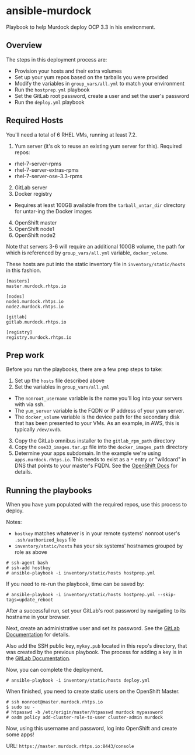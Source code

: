 ansible-murdock
===============

Playbook to help Murdock deploy OCP 3.3 in his environment.

Overview
--------
The steps in this deployment process are:

* Provision your hosts and their extra volumes
* Set up your yum repos based on the tarballs you were provided
* Modify the variables in ```group_vars/all.yml``` to match your environment
* Run the ```hostprep.yml``` playbook
* Set the GitLab root password, create a user and set the user's password
* Run the ```deploy.yml``` playbook

Required Hosts
--------------

You'll need a total of 6 RHEL VMs, running at least 7.2.

1. Yum server (it's ok to reuse an existing yum server for this). Required repos:
  * rhel-7-server-rpms
  * rhel-7-server-extras-rpms
  * rhel-7-server-ose-3.3-rpms
2. GitLab server
3. Docker registry
  * Requires at least 100GB available from the ```tarball_untar_dir``` directory for untar-ing the Docker images
4. OpenShift master
5. OpenShift node1
6. OpenShift node2

Note that servers 3-6 will require an additional 100GB volume, the path for which is referenced by ```group_vars/all.yml``` variable, ```docker_volume```.

These hosts are put into the static inventory file in ```inventory/static/hosts``` in this fashion.

```
[masters]
master.murdock.rhtps.io

[nodes]
node1.murdock.rhtps.io
node2.murdock.rhtps.io

[gitlab]
gitlab.murdock.rhtps.io

[registry]
registry.murdock.rhtps.io
```

Prep work
---------

Before you run the playbooks, there are a few prep steps to take:

1. Set up the ```hosts``` file described above
2. Set the variables in ```group_vars/all.yml```
  * The ```nonroot_username``` variable is the name you'll log into your servers with via ssh.
  * The ```yum_server``` variable is the FQDN or IP address of your yum server.
  * The ```docker_volume``` variable is the device path for the secondary disk that has been presented to your VMs. As an example, in AWS, this is typically ```/dev/xvdb```.
3. Copy the GitLab omnibus installer to the ```gitlab_rpm_path``` directory 
4. Copy the ```ose33_images.tar.gz``` file into the ```docker_images_path``` directory
5. Determine your apps subdomain. In the example we're using ```apps.murdock.rhtps.io```. This needs to exist as a ```*``` entry or "wildcard" in DNS that points to your master's FQDN. See the [OpenShift Docs](https://docs.openshift.com/container-platform/3.3/install_config/install/prerequisites.html#wildcard-dns-prereq) for details. 

Running the playbooks
---------------------

When you have yum populated with the required repos, use this process to deploy.

Notes:
* ```hostkey``` matches whatever is in your remote systems' nonroot user's ```.ssh/authorized_keys``` file
* ```inventory/static/hosts``` has your six systems' hostnames grouped by role as above

```
# ssh-agent bash
# ssh-add hostkey
# ansible-playbook -i inventory/static/hosts hostprep.yml 
```

If you need to re-run the playbook, time can be saved by:

```
# ansible-playbook -i inventory/static/hosts hostprep.yml --skip-tags=update_reboot
```

After a successful run, set your GitLab's root password by navigating to its hostname in your browser.

Next, create an administrative user and set its password. See the [GitLab Documentation](https://docs.gitlab.com/ce/workflow/add-user/add-user.html) for details.

Also add the SSH public key, ```mykey.pub``` located in this repo's directory, that was created by the previous playbook. The process for adding a key is in the [GitLab Documentation](https://docs.gitlab.com/ee/gitlab-basics/create-your-ssh-keys.html).

Now, you can complete the deployment.

```
# ansible-playbook -i inventory/static/hosts deploy.yml
```

When finished, you need to create static users on the OpenShift Master.

```
# ssh nonroot@master.murdock.rhtps.io
$ sudo su -
# htpasswd -b /etc/origin/master/htpasswd murdock mypassword
# oadm policy add-cluster-role-to-user cluster-admin murdock
```

Now, using this username and password, log into OpenShift and create some apps!

URL: ```https://master.murdock.rhtps.io:8443/console```

